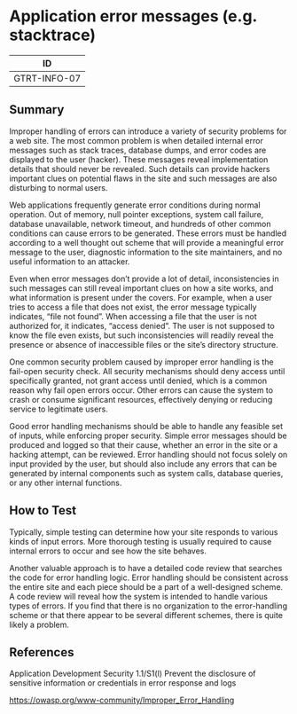 # Application error messages (e.g. stacktrace)

|ID          |
|------------|
|GTRT-INFO-07|

## Summary

Improper handling of errors can introduce a variety of security problems for a web site. The most common problem is when detailed internal error messages such as stack traces, database dumps, and error codes are displayed to the user (hacker). These messages reveal implementation details that should never be revealed. Such details can provide hackers important clues on potential flaws in the site and such messages are also disturbing to normal users.

Web applications frequently generate error conditions during normal operation. Out of memory, null pointer exceptions, system call failure, database unavailable, network timeout, and hundreds of other common conditions can cause errors to be generated. These errors must be handled according to a well thought out scheme that will provide a meaningful error message to the user, diagnostic information to the site maintainers, and no useful information to an attacker.

Even when error messages don’t provide a lot of detail, inconsistencies in such messages can still reveal important clues on how a site works, and what information is present under the covers. For example, when a user tries to access a file that does not exist, the error message typically indicates, “file not found”. When accessing a file that the user is not authorized for, it indicates, “access denied”. The user is not supposed to know the file even exists, but such inconsistencies will readily reveal the presence or absence of inaccessible files or the site’s directory structure.

One common security problem caused by improper error handling is the fail-open security check. All security mechanisms should deny access until specifically granted, not grant access until denied, which is a common reason why fail open errors occur. Other errors can cause the system to crash or consume significant resources, effectively denying or reducing service to legitimate users.

Good error handling mechanisms should be able to handle any feasible set of inputs, while enforcing proper security. Simple error messages should be produced and logged so that their cause, whether an error in the site or a hacking attempt, can be reviewed. Error handling should not focus solely on input provided by the user, but should also include any errors that can be generated by internal components such as system calls, database queries, or any other internal functions.

## How to Test

Typically, simple testing can determine how your site responds to various kinds of input errors. More thorough testing is usually required to cause internal errors to occur and see how the site behaves.

Another valuable approach is to have a detailed code review that searches the code for error handling logic. Error handling should be consistent across the entire site and each piece should be a part of a well-designed scheme. A code review will reveal how the system is intended to handle various types of errors. If you find that there is no organization to the error-handling scheme or that there appear to be several different schemes, there is quite likely a problem.

## References

Application Development Security 1.1/S1(l) Prevent the disclosure of sensitive information or credentials in error response and logs

https://owasp.org/www-community/Improper_Error_Handling